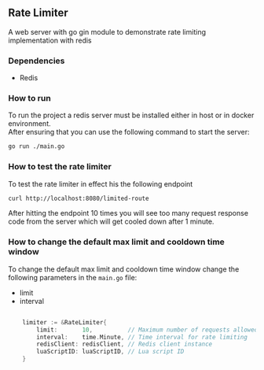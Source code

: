 ## Rate Limiter
A web server with go gin module to demonstrate rate limiting implementation with redis

### Dependencies
- Redis

### How to run
To run the project a redis server must be installed either in host or in docker environment.   
After ensuring that you can use the following command to start the server:
```sh
go run ./main.go
```


### How to test the rate limiter
To test the rate limiter in effect his the following endpoint
```sh
curl http://localhost:8080/limited-route
```

After hitting the endpoint 10 times you will see too many request response code from the server which will get cooled down after 1 minute.


### How to change the default max limit and cooldown time window
To change the default max limit and cooldown time window change the following parameters in the `main.go` file:   
- limit
- interval

```go

	limiter := &RateLimiter{
		limit:       10,          // Maximum number of requests allowed
		interval:    time.Minute, // Time interval for rate limiting
		redisClient: redisClient, // Redis client instance
		luaScriptID: luaScriptID, // Lua script ID
	}

```
